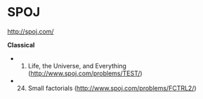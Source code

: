 SPOJ
=================================
http://spoj.com/

<b>Classical</b>
- 1. Life, the Universe, and Everything (http://www.spoj.com/problems/TEST/)
- 24. Small factorials (http://www.spoj.com/problems/FCTRL2/)
